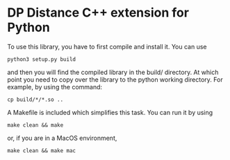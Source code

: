 # DP Distance C++ extension for Python

To use this library, you have to first compile and install it.
You can use 

`python3 setup.py build`

and then you will find the compiled library in the build/ directory. At which 
point you need to copy over the library to the python working directory. 
For example, by using the command:

`cp build/*/*.so ..`

A Makefile is included which simplifies this task. You can run it by using

`make clean && make`

or, if you are in a MacOS environment,

`make clean && make mac`